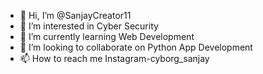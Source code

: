 - 👋 Hi, I’m @SanjayCreator11
- 👀 I’m interested in Cyber Security 
- 🌱 I’m currently learning Web Development
- 💞️ I’m looking to collaborate on Python App Development
- 📫 How to reach me Instagram-cyborg_sanjay

<!---
SanjayCreator11/SanjayCreator11 is a ✨ special ✨ repository because its `README.md` (this file) appears on your GitHub profile.
You can click the Preview link to take a look at your changes.
--->

